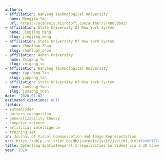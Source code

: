 ```yaml
---
authors:
- affiliation: Nanyang Technological University
  name: Mengjia Yan
  url: https://academic.microsoft.com/author/2740850593/
- affiliation: State University Of New York System
  name: Jingjing Meng
  slug: jingjing_meng
- affiliation: State University Of New York System
  name: Chunluan Zhou
  slug: chunluan_zhou
- affiliation: Wuhan University
  name: Zhigang Tu
  slug: zhigang_tu
- affiliation: Nanyang Technological University
  name: Yap-Peng Tan
  slug: yappeng_tan
- affiliation: State University Of New York System
  name: Junsong Yuan
  slug: junsong_yuan
date: '2020-01-02'
estimated_citations: null
fields:
- autoencoder
- pattern recognition
- generalizability theory
- computer science
- artificial intelligence
- training set
in: Journal of Visual Communication and Image Representation
src: https://dblp.uni-trier.de/db/journals/jvcir/jvcir67.html#YanMZTTY20
title: Detecting Spatiotemporal Irregularities in Videos via a 3D Convolutional Autoencoder
year: 2020
---
```

